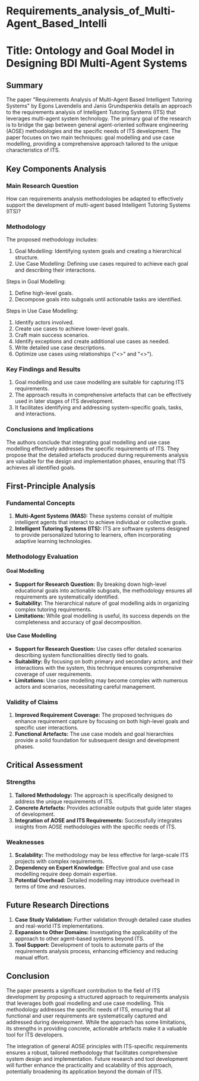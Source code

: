 # Requirements_analysis_of_Multi-Agent_Based_Intelli

# Title: Ontology and Goal Model in Designing BDI Multi-Agent Systems

## Summary

The paper "Requirements Analysis of Multi-Agent Based Intelligent Tutoring Systems" by Egons Lavendelis and Janis Grundspenkis details an approach to the requirements analysis of Intelligent Tutoring Systems (ITS) that leverages multi-agent system technology. The primary goal of the research is to bridge the gap between general agent-oriented software engineering (AOSE) methodologies and the specific needs of ITS development. The paper focuses on two main techniques: goal modelling and use case modelling, providing a comprehensive approach tailored to the unique characteristics of ITS.

## Key Components Analysis

### Main Research Question

How can requirements analysis methodologies be adapted to effectively support the development of multi-agent based Intelligent Tutoring Systems (ITS)?

### Methodology

The proposed methodology includes:
1. Goal Modelling: Identifying system goals and creating a hierarchical structure.
2. Use Case Modelling: Defining use cases required to achieve each goal and describing their interactions.

Steps in Goal Modelling:
1. Define high-level goals.
2. Decompose goals into subgoals until actionable tasks are identified.

Steps in Use Case Modelling:
1. Identify actors involved.
2. Create use cases to achieve lower-level goals.
3. Craft main success scenarios.
4. Identify exceptions and create additional use cases as needed.
5. Write detailed use case descriptions.
6. Optimize use cases using relationships ("<<include>>" and "<<extend>>").

### Key Findings and Results

1. Goal modelling and use case modelling are suitable for capturing ITS requirements.
2. The approach results in comprehensive artefacts that can be effectively used in later stages of ITS development.
3. It facilitates identifying and addressing system-specific goals, tasks, and interactions.

### Conclusions and Implications

The authors conclude that integrating goal modelling and use case modelling effectively addresses the specific requirements of ITS. They propose that the detailed artefacts produced during requirements analysis are valuable for the design and implementation phases, ensuring that ITS achieves all identified goals.

## First-Principle Analysis

### Fundamental Concepts

1. **Multi-Agent Systems (MAS):** These systems consist of multiple intelligent agents that interact to achieve individual or collective goals.
2. **Intelligent Tutoring Systems (ITS):** ITS are software systems designed to provide personalized tutoring to learners, often incorporating adaptive learning technologies.

### Methodology Evaluation

#### Goal Modelling

- **Support for Research Question:** By breaking down high-level educational goals into actionable subgoals, the methodology ensures all requirements are systematically identified.
- **Suitability:** The hierarchical nature of goal modelling aids in organizing complex tutoring requirements.
- **Limitations:** While goal modelling is useful, its success depends on the completeness and accuracy of goal decomposition.

#### Use Case Modelling

- **Support for Research Question:** Use cases offer detailed scenarios describing system functionalities directly tied to goals.
- **Suitability:** By focusing on both primary and secondary actors, and their interactions with the system, this technique ensures comprehensive coverage of user requirements.
- **Limitations:** Use case modelling may become complex with numerous actors and scenarios, necessitating careful management.

### Validity of Claims

1. **Improved Requirement Coverage:** The proposed techniques do enhance requirement capture by focusing on both high-level goals and specific user interactions.
2. **Functional Artefacts:** The use case models and goal hierarchies provide a solid foundation for subsequent design and development phases.

## Critical Assessment

### Strengths

1. **Tailored Methodology:** The approach is specifically designed to address the unique requirements of ITS.
2. **Concrete Artefacts:** Provides actionable outputs that guide later stages of development.
3. **Integration of AOSE and ITS Requirements:** Successfully integrates insights from AOSE methodologies with the specific needs of ITS.

### Weaknesses

1. **Scalability:** The methodology may be less effective for large-scale ITS projects with complex requirements.
2. **Dependency on Expert Knowledge:** Effective goal and use case modelling require deep domain expertise.
3. **Potential Overhead:** Detailed modelling may introduce overhead in terms of time and resources.

## Future Research Directions

1. **Case Study Validation:** Further validation through detailed case studies and real-world ITS implementations.
2. **Expansion to Other Domains:** Investigating the applicability of the approach to other agent-based systems beyond ITS.
3. **Tool Support:** Development of tools to automate parts of the requirements analysis process, enhancing efficiency and reducing manual effort.

## Conclusion

The paper presents a significant contribution to the field of ITS development by proposing a structured approach to requirements analysis that leverages both goal modelling and use case modelling. This methodology addresses the specific needs of ITS, ensuring that all functional and user requirements are systematically captured and addressed during development. While the approach has some limitations, its strengths in providing concrete, actionable artefacts make it a valuable tool for ITS developers.

The integration of general AOSE principles with ITS-specific requirements ensures a robust, tailored methodology that facilitates comprehensive system design and implementation. Future research and tool development will further enhance the practicality and scalability of this approach, potentially broadening its application beyond the domain of ITS.